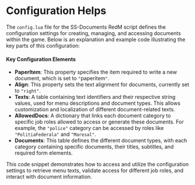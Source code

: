 # Configuration Helps

The `config.lua` file for the SS-Documents RedM script defines the configuration settings for creating, managing, and accessing documents within the game. Below is an explanation and example code illustrating the key parts of this configuration:

#### Key Configuration Elements

* **PaperItem**: This property specifies the item required to write a new document, which is set to `"`paperitem`"`.
* **Align**: This property sets the text alignment for documents, currently set to `"right"`.
* **Texts**: A table containing text identifiers and their respective string values, used for menu descriptions and document types. This allows customization and localization of different document-related texts.
* **AllowedDocs**: A dictionary that links each document category to specific job roles allowed to access or generate these documents. For example, the `"police"` category can be accessed by roles like `"PolitiaFederala"` and `"Maresal"`.
* **Documents**: This table defines the different document types, with each category containing specific documents, their titles, subtitles, and required form elements.

This code snippet demonstrates how to access and utilize the configuration settings to retrieve menu texts, validate access for different job roles, and interact with document information.
